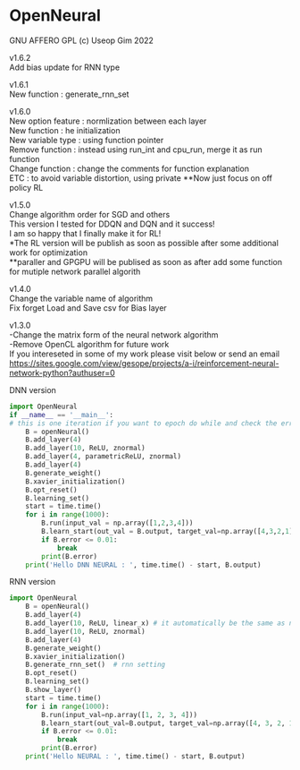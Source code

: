 # OpenNeural
GNU AFFERO GPL (c) Useop Gim 2022

v1.6.2\
Add bias update for RNN type

v1.6.1\
New function :  generate_rnn_set

v1.6.0\
New option feature : normlization between each layer \
New function : he initialization\
New variable type : using function pointer\
Remove function : instead using run_int and cpu_run, merge it as run function\
Change function : change the comments for function explanation\
ETC : to avoid variable distortion, using private
**Now just focus on off policy RL 

v1.5.0\
Change algorithm order for SGD and others\
This version I tested for DDQN and DQN and it success! \
I am so happy that I finally make it for RL!\
*The RL version will be publish as soon as possible after some additional work for optimization \
**paraller and GPGPU will be publised as soon as after add some function for mutiple network parallel algorith

v1.4.0\
Change the variable name of algorithm\
Fix forget Load and Save csv for Bias layer

v1.3.0\
-Change the matrix form of the neural network algorithm\
-Remove OpenCL algorithm for future work\
If you intereseted in some of my work please visit below or send an email\
https://sites.google.com/view/gesope/projects/a-i/reinforcement-neural-network-python?authuser=0

DNN version
```python
import OpenNeural
if __name__ == '__main__':
# this is one iteration if you want to epoch do while and check the error for data
    B = openNeural()
    B.add_layer(4)
    B.add_layer(10, ReLU, znormal)
    B.add_layer(4, parametricReLU, znormal)
    B.add_layer(4)
    B.generate_weight()
    B.xavier_initialization()
    B.opt_reset()
    B.learning_set()
    start = time.time()
    for i in range(1000):
        B.run(input_val = np.array([1,2,3,4]))
        B.learn_start(out_val = B.output, target_val=np.array([4,3,2,1]))
        if B.error <= 0.01:
            break
        print(B.error)
    print('Hello DNN NEURAL : ', time.time() - start, B.output)
```

RNN version

```python
import OpenNeural
    B = openNeural()
    B.add_layer(4)
    B.add_layer(10, ReLU, linear_x) # it automatically be the same as next layer but the shape should be the same next layer
    B.add_layer(10, ReLU, znormal)
    B.add_layer(4)
    B.generate_weight()
    B.xavier_initialization()
    B.generate_rnn_set()  # rnn setting
    B.opt_reset()
    B.learning_set()
    B.show_layer()
    start = time.time()
    for i in range(1000):
        B.run(input_val=np.array([1, 2, 3, 4]))
        B.learn_start(out_val=B.output, target_val=np.array([4, 3, 2, 1]))
        if B.error <= 0.01:
            break
        print(B.error)
    print('Hello NEURAL : ', time.time() - start, B.output)
```

